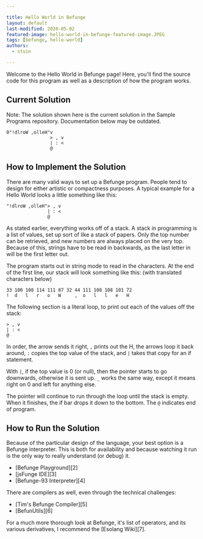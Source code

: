 ```yaml
---

title: Hello World in Befunge
layout: default
last-modified: 2020-05-02
featured-image: hello-world-in-befunge-featured-image.JPEG
tags: [befunge, hello-world]
authors:
  - stuin

---
```


Welcome to the Hello World in Befunge page! Here, you'll find the source code for this program as well as a description of how the program works.

## Current Solution

Note: The solution shown here is the current solution in the Sample Programs repository. Documentation below may be outdated.

```Befunge
0"!dlroW ,olleH"v    
                > , v
                | : <
                @    

```

## How to Implement the Solution

There are many valid ways to set up a Befunge program. People tend to design for either artistic or compactness purposes. A typical example for a Hello World looks a little something like this:

```befunge
"!dlroW ,olleH"> , v
               | : <
               @
```

As stated earlier, everything works off of a stack. A stack in programming is a list of values, set up sort of like a stack of papers. Only the top number can be retrieved, and new numbers are always placed on the very top. Because of this, strings have to be read in backwards, as the last letter in will be the first letter out.

The program starts out in string mode to read in the characters. At the end of the first line, our stack will look something like this: (with translated characters below)

```
33 100 108 114 111 87 32 44 111 108 108 101 72
!  d   l   r   o   W     ,  o   l   l   e   H
```

The following section is a literal loop, to print out each of the values off the stack:

```befunge
> , v
| : <
@
```

In order, the arrow sends it right, `,` prints out the H, the arrows loop it back around, `:` copies the top value of the stack, and `|` takes that copy for an if statement.

With `|`, if the top value is 0 (or null), then the pointer starts to go downwards, otherwise it is sent up. `_` works the same way, except it means right on 0 and left for anything else.

The pointer will continue to run through the loop until the stack is empty. When it finishes, the if bar drops it down to the bottom. The `@`  indicates end of program. 


## How to Run the Solution

Because of the particular design of the language, your best option is a Befunge interpreter. This is both for availability and because watching it run is the only way to really understand (or debug) it.

- [Befunge Playground][2]
- [jsFunge IDE][3]
- [Befunge-93 Interpreter][4]

There are compilers as well, even through the technical challenges:

- [Tim's Befunge Compiler][5]
- [BefunUtils][6]

For a much more thorough look at Befunge, it's list of operators, and its various derivatives, I recommend the [Esolang Wiki][7].
